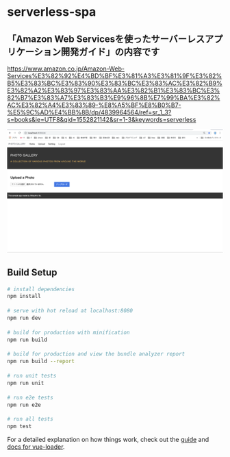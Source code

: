 # serverless-spa

## 「Amazon Web Servicesを使ったサーバーレスアプリケーション開発ガイド」の内容です  
https://www.amazon.co.jp/Amazon-Web-Services%E3%82%92%E4%BD%BF%E3%81%A3%E3%81%9F%E3%82%B5%E3%83%BC%E3%83%90%E3%83%BC%E3%83%AC%E3%82%B9%E3%82%A2%E3%83%97%E3%83%AA%E3%82%B1%E3%83%BC%E3%82%B7%E3%83%A7%E3%83%B3%E9%96%8B%E7%99%BA%E3%82%AC%E3%82%A4%E3%83%89-%E8%A5%BF%E8%B0%B7-%E5%9C%AD%E4%BB%8B/dp/4839964564/ref=sr_1_3?s=books&ie=UTF8&qid=1552821142&sr=1-3&keywords=serverless


![sample](./image/1.png)

## Build Setup

``` bash
# install dependencies
npm install

# serve with hot reload at localhost:8080
npm run dev

# build for production with minification
npm run build

# build for production and view the bundle analyzer report
npm run build --report

# run unit tests
npm run unit

# run e2e tests
npm run e2e

# run all tests
npm test
```

For a detailed explanation on how things work, check out the [guide](http://vuejs-templates.github.io/webpack/) and [docs for vue-loader](http://vuejs.github.io/vue-loader).
